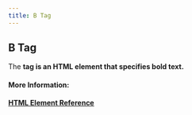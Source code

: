 ```yaml
---
title: B Tag
---
```

## B Tag

The <b> tag is an HTML element that specifies bold text. 
  
#### More Information:
<a href="https://developer.mozilla.org/en-US/docs/Web/HTML/Element/b">HTML Element Reference</a>


